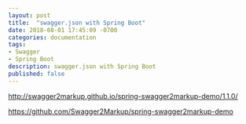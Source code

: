 ```yaml
---
layout: post
title:  "swagger.json with Spring Boot"
date: 2018-08-01 17:45:09 -0700
categories: documentation
tags: 
- Swagger
- Spring Boot
description: swagger.json with Spring Boot
published: false
---
```


http://swagger2markup.github.io/spring-swagger2markup-demo/1.1.0/

https://github.com/Swagger2Markup/spring-swagger2markup-demo